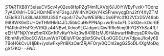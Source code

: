 $START$XB8Y3eIauCVScv4y02eo8HpPZgT4m1LXVbj6/iJ0iYWEyFvxK+TQdnz7yA0XMrl+D6QHQmNEVmF2sgJJWI4NXQklvY4kSFhswyqgDnJ2tY4XyZTMUEldR3TLiiSIIJsU0WU3SSYxqo4r7Zw7wWESRkUGx6PVc01G2VCrD5V46bb9i89WK6nDU+QnTHMHk64JDJ5bkCuHkPPNAp+wrEm4oFLDb3Qe+kOcr6EPlARdnXHsPXcVt9Qtz44NBwLXdno9LCJdgmUQwRRIo5tmj0hYQ8YhSa4fLfeEHMFNjXYntz5mRXGn1tPvKwYh4z3w841I81zMJ9HAbwurHMhcyaDRKwQsRbmMlytOboEOWLtuwWb7QEIpVPQcgSst5GlwCLoOQDDLfw7djpeJ/Iq4y6B7BoH6kCvUHjBk+/yoIwFxyPri8KzOerZRjAFOry/0QCnl2egG25oDL4XgMoDqgSfZKQ==$END$
